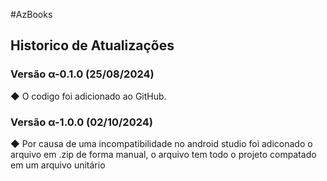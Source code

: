 #AzBooks

## Historico de Atualizações

### Versão α-0.1.0 (25/08/2024)

<p>
  ◆ O codigo foi adicionado ao GitHub. <br />
</p>

### Versão α-1.0.0 (02/10/2024)

<p>
  ◆ Por causa de uma incompatibilidade no android studio foi adiconado o arquivo em .zip de forma manual, o arquivo tem todo o projeto compatado em um arquivo unitário <br />
</p>

